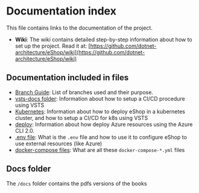 # Documentation index

This file contains links to the documentation of the project.

* **Wiki**: The wiki contains detailed step-by-step information about how to set up the project. Read it at: [https://github.com/dotnet-architecture/eShop/wiki](https://github.com/dotnet-architecture/eShop/wiki)

## Documentation included in files

* [Branch Guide](../branch-guide.md): List of branches used and their purpose.
* [vsts-docs folder](../vsts-docs/readme.md): Information about how to setup a CI/CD procedure using VSTS
* [Kubernetes](../k8s/readme.md): Information about how to deploy eShop in a kubernetes cluster, and how to setup a CI/CD for k8s using VSTS
* [deploy](../deploy/readme.md): Information about how deploy Azure resources using the Azure CLI 2.0.
* [.env file](./README.ENV.md): What is the `.env` file and how to use it to configure eShop to use external resources (like Azure)
* [docker-compose files](./readme-docker-compose.md): What are all these `docker-compose-*.yml` files

## Docs folder

The `/docs` folder contains the pdfs versions of the books

